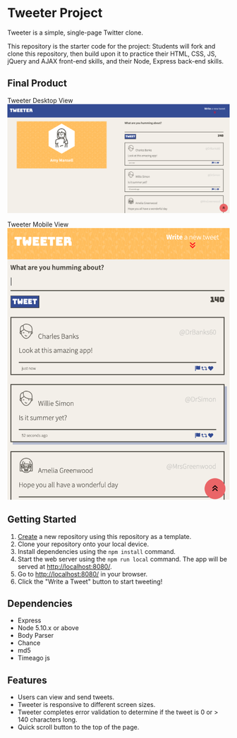 # Tweeter Project

Tweeter is a simple, single-page Twitter clone.

This repository is the starter code for the project: Students will fork and clone this repository, then build upon it to practice their HTML, CSS, JS, jQuery and AJAX front-end skills, and their Node, Express back-end skills.

## Final Product

Tweeter Desktop View
!["Tweeter Desktop View"](https://github.com/rosemaryku/tweeter/blob/master/docs/tweeter-desktop-view.png)

Tweeter Mobile View
!["Tweeter Desktop View"](https://github.com/rosemaryku/tweeter/blob/master/docs/tweeter-mobile-view.png)

## Getting Started

1. [Create](https://docs.github.com/en/repositories/creating-and-managing-repositories/creating-a-repository-from-a-template) a new repository using this repository as a template.
2. Clone your repository onto your local device.
3. Install dependencies using the `npm install` command.
4. Start the web server using the `npm run local` command. The app will be served at <http://localhost:8080/>.
5. Go to <http://localhost:8080/> in your browser.
6. Click the "Write a Tweet" button to start tweeting!

## Dependencies

- Express
- Node 5.10.x or above
- Body Parser
- Chance
- md5
- Timeago js

## Features

- Users can view and send tweets.
- Tweeter is responsive to different screen sizes.
- Tweeter completes error validation to determine if the tweet is 0 or > 140 characters long.
- Quick scroll button to the top of the page.
